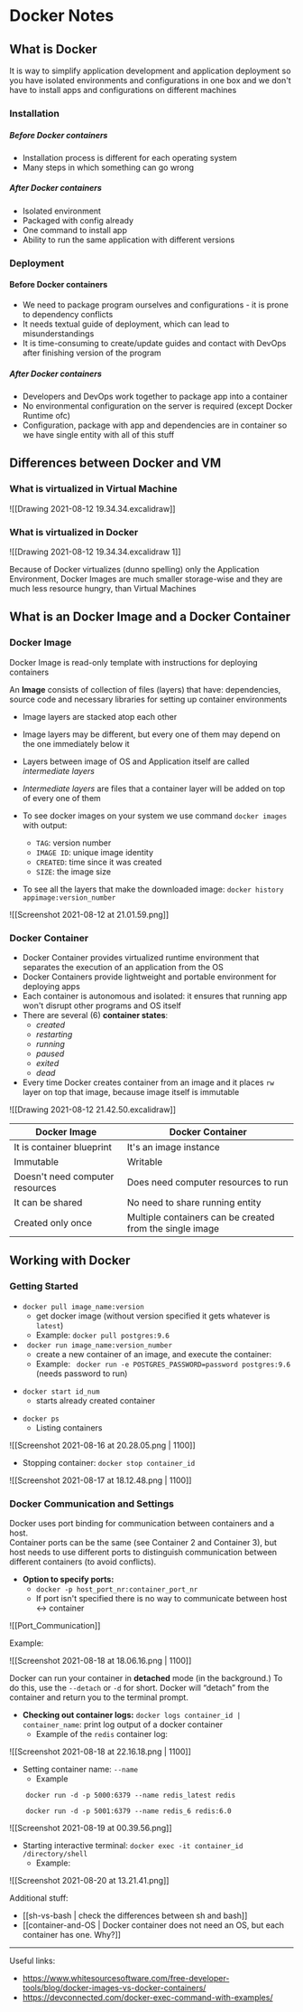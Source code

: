 # Docker Notes
## What is Docker
It is way to simplify application development and application deployment so you have isolated environments and configurations in one box and we don't have to install apps and configurations on different machines

### Installation
##### Before Docker containers
* Installation process is different for each operating system
* Many steps in which something can go wrong
##### After Docker containers
* Isolated environment
* Packaged with config already
* One command to install app
* Ability to run the same application with different versions

### Deployment
#### Before Docker containers
* We need to package program ourselves and configurations  - it is prone to dependency conflicts
* It needs textual guide of deployment, which can lead to misunderstandings 
* It is time-consuming to create/update guides and contact with DevOps after finishing version of the program
##### After Docker containers
* Developers and DevOps work together to package app into a container
* No environmental configuration on the server is required (except Docker Runtime ofc)
* Configuration, package with app and dependencies are in container so we have single entity with all of this stuff

## Differences between Docker and VM
### What is virtualized in Virtual Machine 
![[Drawing 2021-08-12 19.34.34.excalidraw]]
### What is virtualized in Docker
![[Drawing 2021-08-12 19.34.34.excalidraw 1]]

Because of Docker virtualizes (dunno spelling) only the Application Environment, Docker Images are much smaller storage-wise and they are much less resource hungry, than Virtual Machines

## What is  an Docker Image and a Docker Container

### Docker Image
Docker Image is read-only template with instructions for deploying containers

An **Image** consists of collection of files (layers) that have: dependencies, source code and necessary libraries for setting up container environments

* Image layers are stacked atop each other
* Image layers may be different, but every one of them may depend on the one immediately below it
* Layers between image of OS and Application itself are called *intermediate layers*
* *Intermediate layers* are files that a container layer will be added on top of every one of them

* To see docker images on your system we use command `docker images` with output:
	* `TAG`: version number
	* `IMAGE ID`: unique image identity
	* `CREATED`: time since it was created
	* `SIZE`: the image size
* To see all the layers that make the downloaded image: `docker history appimage:version_number`

![[Screenshot 2021-08-12 at 21.01.59.png]]


### Docker Container
* Docker Container provides virtualized runtime environment that separates the execution of an application from the OS
* Docker Containers provide lightweight and portable environment for deploying apps
* Each container is autonomous and isolated: it ensures that running app won't disrupt other  programs and OS itself
* There are several (6) **container states**:
	* *created*
	* *restarting*
	* *running*
	* *paused*
	* *exited*
	* *dead*
* Every time Docker creates container from an image and  it places `rw` layer on top that image, because image itself is immutable

![[Drawing 2021-08-12 21.42.50.excalidraw]]

| Docker Image                    | Docker Container                                         |
| ------------------------------- | -------------------------------------------------------- |
| It is container blueprint       | It's an image instance                                   |
| Immutable                       | Writable                                                 |
| Doesn't need computer resources | Does need computer resources to run                      |
| It can be shared                | No need to share running entity                          |
| Created only once               | Multiple containers can be created from the single image |

## Working with Docker
### Getting Started
* `docker pull image_name:version` 
	* get docker image (without version specified it gets whatever is `latest`)
	* Example: `docker pull postgres:9.6`
* ` docker run image_name:version_number`
	* create a new container of an image, and execute the container: 
	* Example: ` docker run -e POSTGRES_PASSWORD=password postgres:9.6` (needs password to run)    
- `docker start id_num` 
	* starts already created container
* `docker ps` 
	* Listing containers
	
![[Screenshot 2021-08-16 at 20.28.05.png | 1100]]

* Stopping container: `docker stop container_id`
 
![[Screenshot 2021-08-17 at 18.12.48.png | 1100]]		
 ### Docker Communication and Settings
 Docker uses port binding for communication between containers and a host.  
 Container ports can be the same (see Container 2 and Container 3), but host needs to use different ports to distinguish communication between different containers (to avoid conflicts).
 
* **Option to specify ports:**
	* `docker -p host_port_nr:container_port_nr`
	* If port isn't specified there is no way to communicate between host <-> container
 
 ![[Port_Communication]]	
 
 Example: 
 
 ![[Screenshot 2021-08-18 at 18.06.16.png | 1100]]


Docker can run your container in **detached** mode (in the background.) To do this, use the `--detach` or `-d` for short. Docker will “detach” from the container and return you to the terminal prompt.
* **Checking out container logs:** `docker logs container_id | container_name`: print log output of a docker container 
	* Example of the `redis` container log:

![[Screenshot 2021-08-18 at 22.16.18.png | 1100]]
* Setting container name: `--name`
	* Example	 
```
	docker run -d -p 5000:6379 --name redis_latest redis
```
```
	docker run -d -p 5001:6379 --name redis_6 redis:6.0
```
![[Screenshot 2021-08-19 at 00.39.56.png]]

- Starting interactive terminal: `docker exec -it container_id /directory/shell`
	- Example:
	 
![[Screenshot 2021-08-20 at 13.21.41.png]]

 Additional stuff:
- [[sh-vs-bash  | check the differences between sh and bash]]
- [[container-and-OS | Docker container does not need an OS, but each container has one. Why?]]




---
Useful links:
- <https://www.whitesourcesoftware.com/free-developer-tools/blog/docker-images-vs-docker-containers/>
- <https://devconnected.com/docker-exec-command-with-examples/>